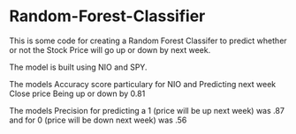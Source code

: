 # Random-Forest-Classifier

This is some code for creating a Random Forest Classifer to predict whether or not the Stock Price will go up or down by next week. 

The model is built using NIO and SPY. 

The models Accuracy score particulary for NIO and Predicting next week Close price Being up or down by 0.81

The models Precision for predicting a 1 (price will be up next week) was .87 and for 0 (price will be down next week) was .56
